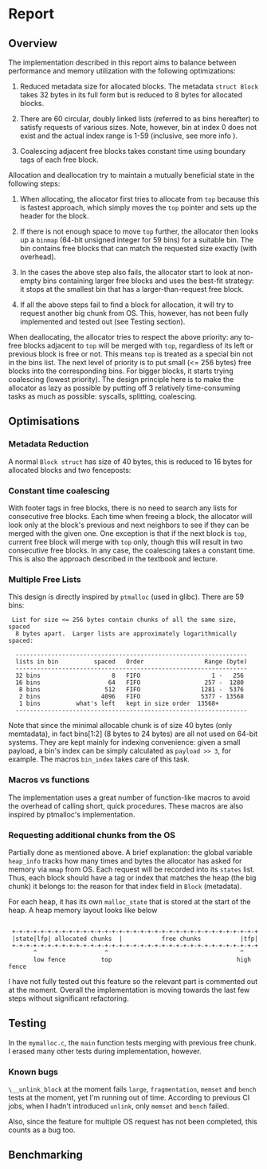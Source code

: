 # Report

<!-- You should write your report in this file. Remember to check that it's
     formatted correctly in the pdf produced by the CI! -->

## Overview
The implementation described in this report aims to balance between performance and memory utilization with the following optimizations:
1. Reduced metadata size for allocated blocks.  The metadata `struct Block` takes 32 bytes in its full form but is reduced to 8 bytes for allocated blocks.

2. There are 60 circular, doubly linked lists (referred to as bins hereafter) to satisfy requests of various sizes.  Note, however, bin at index 0 does not exist and the actual index range is 1-59 (inclusive, see more info ).

3. Coalescing adjacent free blocks takes constant time using boundary tags of each free block.

Allocation and deallocation try to maintain a mutually beneficial state in the following steps:
1. When allocating, the allocator first tries to allocate from `top` because this is fastest approach, which simply moves the `top` pointer and sets up the header for the block.

2. If there is not enough space to move `top` further, the allocator then looks up a `binmap` (64-bit unsigned integer for 59 bins) for a suitable bin.  The bin contains free blocks that can match the requested size exactly (with overhead).

3. In the cases the above step also fails, the allocator start to look at non-empty bins containing larger free blocks and uses the best-fit strategy: it stops at the smallest bin that has a larger-than-request free block.

4. If all the above steps fail to find a block for allocation, it will try to request another big chunk from OS.  This, however, has not been fully implemented and tested out (see Testing section).

When deallocating, the allocator tries to respect the above priority: any to-free blocks adjacent to `top` will be merged with `top`, regardless of its left or previous block is free or not.  This means `top` is treated as a special bin not in the bins list. The next level of priority is to put small (<= 256 bytes) free blocks into the corresponding bins.  For bigger blocks, it starts trying coalescing (lowest priority).  The design principle here is to make the allocator as lazy as possible by putting off 3 relatively time-consuming tasks as much as possible: syscalls, splitting, coalescing.


## Optimisations
### Metadata Reduction
A normal `Block struct` has size of 40 bytes, this is reduced to 16 bytes for allocated blocks and two fenceposts:


### Constant time coalescing
With footer tags in free blocks, there is no need to search any lists for consecutive free blocks.  Each time when freeing a block, the allocator will look only at the block's previous and next neighbors to see if they can be merged with the given one.  One exception is that if the next block is `top`, current free block will merge with `top` only, though this will result in two consecutive free blocks.  In any case, the coalescing takes a constant time.  This is also the approach described in the textbook and lecture.

### Multiple Free Lists
This design is directly inspired by `ptmalloc` (used in glibc).  There are 59 bins:
```
 List for size <= 256 bytes contain chunks of all the same size, spaced
  8 bytes apart.  Larger lists are approximately logarithmically spaced:

  -----------------------------------------------------------------
  lists in bin          spaced   Order                 Range (byte)
  -----------------------------------------------------------------
  32 bins                    8   FIFO                    1 -   256
  16 bins                   64   FIFO                  257 -  1280
   8 bins                  512   FIFO                 1281 -  5376
   2 bins                 4096   FIFO                 5377 - 13568
   1 bins          what's left   kept in size order  13568+
  -----------------------------------------------------------------
```

Note that since the minimal allocable chunk is of size 40 bytes (only memtadata), in fact bins[1:2] (8 bytes to 24 bytes) are all not used on 64-bit systems.  They are kept mainly for indexing convenience: given a small payload, a bin's index can be simply calculated as `payload >> 3`, for example.  The macros `bin_index` takes care of this task.

### Macros vs functions
The implementation uses a great number of function-like macros to avoid the overhead of calling short, quick procedures.  These macros are also inspired by ptmalloc's implementation.

### Requesting additional chunks from the OS
Partially done as mentioned above. A brief explanation: the global variable `heap_info` tracks how many times and bytes the allocator has asked for memory via `mmap` from OS.  Each request will be recorded into its `states` list. Thus, each block should have a tag or index that matches the heap (the big chunk) it belongs to: the reason for that index field in `Block` (metadata).

For each heap, it has its own `malloc_state` that is stored at the start of the heap.  A heap memory layout looks like below
```

 +-+-+-+-+-+-+-+-+-+-+-+-+-+-+-+-+-+-+-+-+-+-+-+-+-+-+-+-+-+-+-+-+-+-+
 |state|lfp| allocated chunks  |           free chunks           |tfp|
 +-+-+-+-+-+-+-+-+-+-+-+-+-+-+-+-+-+-+-+-+-+-+-+-+-+-+-+-+-+-+-+-+-+-+
       ^                   ^                                     ^
       low fence          top                                   high fence
```

I have not fully tested out this feature so the relevant part is commented out at the moment.  Overall the implementation is moving towards the last few steps without significant refactoring.


## Testing
In the `mymalloc.c`, the `main` function tests merging with previous free chunk. I erased many other tests during implementation, however.

### Known bugs
`\__unlink_block` at the moment fails `large`, `fragmentation`, `memset` and `bench` tests at the moment, yet I'm running out of time.  According to previous CI jobs, when I hadn't introduced `unlink`, only `memset` and `bench` failed.

Also, since the feature for multiple OS request has not been completed, this counts as a bug too.

## Benchmarking
